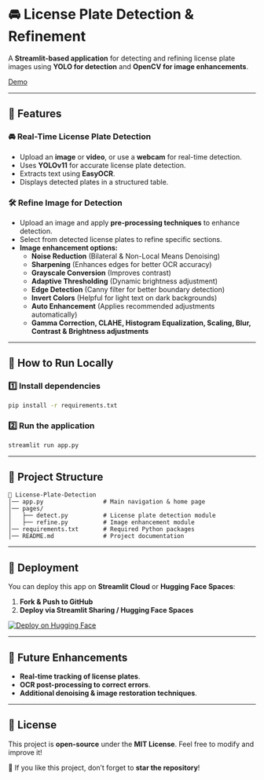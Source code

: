 # 🚘 License Plate Detection & Refinement

A **Streamlit-based application** for detecting and refining license plate images using **YOLO for detection** and **OpenCV for image enhancements**.

[Demo](https://huggingface.co/spaces/HiralShah62/License-Plate-Detection-System)

---

## 🔧 Features

### **🚘 Real-Time License Plate Detection**
- Upload an **image** or **video**, or use a **webcam** for real-time detection.
- Uses **YOLOv11** for accurate license plate detection.
- Extracts text using **EasyOCR**.
- Displays detected plates in a structured table.

### **🛠 Refine Image for Detection**
- Upload an image and apply **pre-processing techniques** to enhance detection.
- Select from detected license plates to refine specific sections.
- **Image enhancement options:**
  - **Noise Reduction** (Bilateral & Non-Local Means Denoising)
  - **Sharpening** (Enhances edges for better OCR accuracy)
  - **Grayscale Conversion** (Improves contrast)
  - **Adaptive Thresholding** (Dynamic brightness adjustment)
  - **Edge Detection** (Canny filter for better boundary detection)
  - **Invert Colors** (Helpful for light text on dark backgrounds)
  - **Auto Enhancement** (Applies recommended adjustments automatically)
  - **Gamma Correction, CLAHE, Histogram Equalization, Scaling, Blur, Contrast & Brightness adjustments**

---

## 📌 How to Run Locally

### **1️⃣ Install dependencies**
```sh
pip install -r requirements.txt
```

### **2️⃣ Run the application**
```sh
streamlit run app.py
```

---

## 📁 Project Structure
```
📂 License-Plate-Detection
│── app.py                 # Main navigation & home page
│── pages/
│   ├── detect.py          # License plate detection module
│   ├── refine.py          # Image enhancement module
│── requirements.txt       # Required Python packages
│── README.md              # Project documentation
```

---

## 🚀 Deployment
You can deploy this app on **Streamlit Cloud** or **Hugging Face Spaces**:

1. **Fork & Push to GitHub**
2. **Deploy via Streamlit Sharing / Hugging Face Spaces**

[![Deploy on Hugging Face](https://huggingface.co/datasets/huggingface/badges/resolve/main/deploy-on-spaces-md.svg)]([your-huggingface-link](https://huggingface.co/spaces/HiralShah62/License-Plate-Detection-System))

---

## 📌 Future Enhancements
- **Real-time tracking of license plates**.
- **OCR post-processing to correct errors**.
- **Additional denoising & image restoration techniques**.

---

## 📝 License
This project is **open-source** under the **MIT License**. Feel free to modify and improve it!

🌟 If you like this project, don’t forget to **star the repository**!

